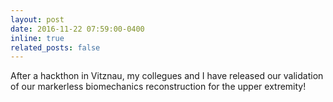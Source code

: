 ```yaml
---
layout: post
date: 2016-11-22 07:59:00-0400
inline: true
related_posts: false
---
```


After a hackthon in Vitznau, my collegues and I have released our validation of our markerless biomechanics reconstruction for the upper extremity!